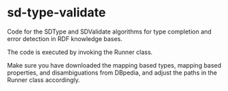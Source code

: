 # sd-type-validate
Code for the SDType and SDValidate algorithms for type completion and error detection in RDF knowledge bases.

The code is executed by invoking the Runner class. 

Make sure you have downloaded the mapping based types, mapping based properties, and disambiguations from DBpedia, and adjust the paths in the Runner class accordingly.
